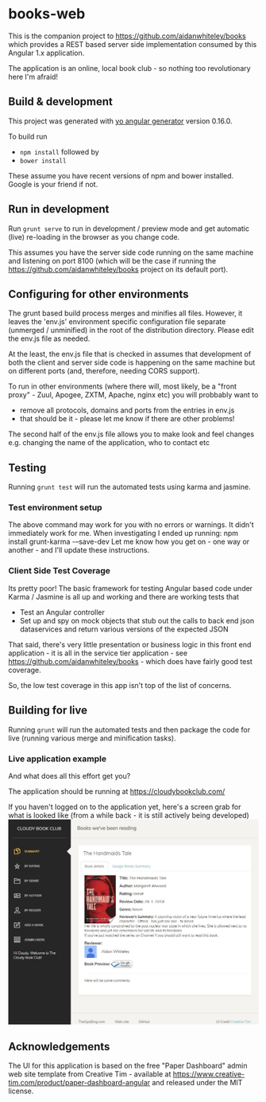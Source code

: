 # books-web

This is the companion project to https://github.com/aidanwhiteley/books which provides a REST based server side 
implementation consumed by this Angular 1.x application.

The application is an online, local book club - so nothing too revolutionary here I'm afraid!

## Build & development

This project was generated with [yo angular generator](https://github.com/yeoman/generator-angular)
version 0.16.0.

To build run
* `npm install` followed by
* `bower install`

These assume you have recent versions of npm and bower installed. Google is your friend if not.

## Run in development
Run `grunt serve` to run in development / preview mode and get automatic (live) re-loading in the browser as
you change code.

This assumes you have the server side code running on the same machine and listening on port 8100 (which 
will be the case if running the https://github.com/aidanwhiteley/books project on its default port).

## Configuring for other environments
The grunt based build process merges and minifies all files. However, it leaves the 'env.js' environment specific
configuration file separate (unmerged / unminified) in the root of the distribution directory.
Please edit the env.js file as needed.

At the least, the env.js file that is checked in assumes that development of both the client and server side code is happening 
on the same machine but on different ports (and, therefore, needing CORS support).

To run in other environments (where there will, most likely, be a "front proxy" - Zuul, Apogee, ZXTM, Apache, nginx etc) you will probbably want to
* remove all protocols, domains and ports from the entries in env.js
* that should be it - please let me know if there are other problems!

The second half of the env.js file allows you to make look and feel changes e.g. changing the name of the application, who to contact etc

## Testing
Running `grunt test` will run the automated tests using karma and jasmine.

### Test environment setup
The above command may work for you with no errors or warnings. It didn't immediately work for me. When investigating I ended up running:
npm install grunt-karma -–save-dev
Let me know how you get on - one way or another - and I'll update these instructions.

### Client Side Test Coverage
Its pretty poor! The basic framework for testing Angular based code under Karma / Jasmine is all 
up and working and there are working tests that 
* Test an Angular controller
* Set up and spy on mock objects that stub out the calls to back end json dataservices and return various versions of the expected JSON

That said, there's very little presentation or business logic in this front end application - it is all in the service tier application - see https://github.com/aidanwhiteley/books - which does have fairly good test coverage.

So, the low test coverage in this app isn't top of the list of concerns.

## Building for live
Running `grunt` will run the automated tests and then package the code for live (running various merge and minification tasks).

### Live application example
And what does all this effort get you? 

The application should be running at https://cloudybookclub.com/

If you haven't logged on to the application yet, here's a screen grab for what is looked like (from a while back - it is still actively being developed)
![Screen shot](https://github.com/aidanwhiteley/books-web/blob/master/app/images/cloudy-book-club-screen-grab.jpg "Book review")

## Acknowledgements
The UI for this application is based on the free "Paper Dashboard" admin web site template from Creative Tim - available at https://www.creative-tim.com/product/paper-dashboard-angular
and released under the MIT license.
